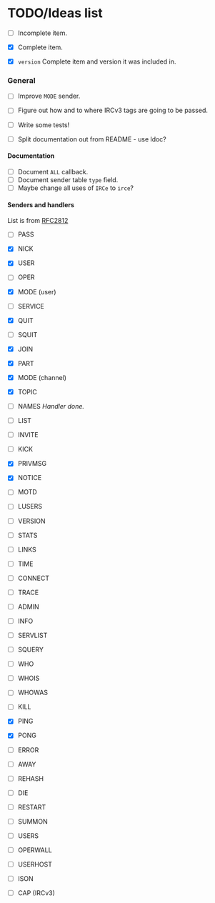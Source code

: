 # TODO/Ideas list
+ [ ] Incomplete item.
+ [x] Complete item.
+ [x] `version` Complete item and version it was included in.


### General
+ [ ] Improve `MODE` sender.

+ [ ] Figure out how and to where IRCv3 tags are going to be passed.

+ [ ] Write some tests!

+ [ ] Split documentation out from README - use ldoc?

#### Documentation
+ [ ] Document `ALL` callback.
+ [ ] Document sender table `type` field.
+ [ ] Maybe change all uses of `IRCe` to `irce`?

#### Senders and handlers
List is from [RFC2812](http://tools.ietf.org/html/rfc2812)

+ [ ] PASS
+ [x] NICK
+ [x] USER
+ [ ] OPER
+ [x] MODE (user)
+ [ ] SERVICE
+ [x] QUIT
+ [ ] SQUIT

+ [x] JOIN
+ [x] PART
+ [x] MODE (channel)
+ [x] TOPIC
+ [ ] NAMES _Handler done._
+ [ ] LIST
+ [ ] INVITE
+ [ ] KICK

+ [x] PRIVMSG
+ [x] NOTICE

+ [ ] MOTD
+ [ ] LUSERS
+ [ ] VERSION
+ [ ] STATS
+ [ ] LINKS
+ [ ] TIME
+ [ ] CONNECT
+ [ ] TRACE
+ [ ] ADMIN
+ [ ] INFO

+ [ ] SERVLIST
+ [ ] SQUERY

+ [ ] WHO
+ [ ] WHOIS
+ [ ] WHOWAS

+ [ ] KILL
+ [x] PING
+ [x] PONG
+ [ ] ERROR

+ [ ] AWAY
+ [ ] REHASH
+ [ ] DIE
+ [ ] RESTART
+ [ ] SUMMON
+ [ ] USERS
+ [ ] OPERWALL
+ [ ] USERHOST
+ [ ] ISON

+ [ ] CAP (IRCv3)
